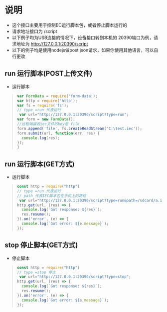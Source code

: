 # 说明
- 这个接口主要用于控制EC运行脚本包，或者停止脚本运行的
- 请求地址接口为 /script
- 以下例子均为USB连接的情况下，设备接口转到本机的 20390端口为例，请求地址为 http://127.0.0.1:20390/script
- 以下的例子均是使用nodejs做post json请求，如果你使用其他语言，可以自行更改


## run 运行脚本(POST上传文件)
* 运行脚本
> ```javascript
> var FormData = require('form-data');
> var http = require('http');
> var fs = require('fs');
> // type =run 代表运行
>  var url="http://127.0.0.1:20390/script?type=run";
> var form = new FormData();
> //远程端接收iec文件的key是 file
> form.append('file', fs.createReadStream('C:\test.iec'));
> form.submit(url, function(err, res) {
>   console.log(res);
> });
> }
> ```

## run 运行脚本(GET方式)
* 运行脚本
> ```javascript
> const http = require("http")
> // type =run 代表运行
> // path 代表IEC脚本包在手机上的路径
>  var url="http://127.0.0.1:20390/script?type=run&path=/sdcard/a.iec";
> http.get(url, (res) => {
>   console.log(`Got response: ${res}`);
>   res.resume();
> }).on('error', (e) => {
>   console.log(`Got error: ${e.message}`);
> });
> ```

## stop 停止脚本(GET方式)
* 停止脚本
> ```javascript
> const http = require("http")
> // type =stop 停止
>  var url="http://127.0.0.1:20390/script?type=stop";
> http.get(url, (res) => {
>   console.log(`Got response: ${res}`);
>   res.resume();
> }).on('error', (e) => {
>   console.log(`Got error: ${e.message}`);
> });
> ```
